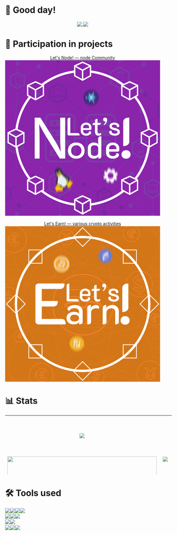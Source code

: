 # 👋 Good day!

<p align="center">
	<a href="https://github.com/SecorD0" target="_blank">
		<img align="center" src="https://komarev.com/ghpvc/?username=SecorD0&style=flat-square&color=fc3a5a&label=Visitors" />
	</a>
	<a href="https://github.com/SecorD0?tab=followers" target="_blank">
		<img align="center" src="https://img.shields.io/github/followers/SecorD0?style=social" />
	</a>
</p>

# 🔗 Participation in projects

<p align="center">
	<a href="https://t.me/letskynode" target="_blank">Let's Node! — node Community</a>
	<a href="https://t.me/letskynode" target="_blank">
		<img src="./lets_node.png" />
	</a>
</p>

<p align="center">
	<a href="https://t.me/LetsEarnChannel" target="_blank">Let's Earn! — various crypto activities</a>
	<a href="https://t.me/LetsEarnChannel" target="_blank">
		<img src="./lets_earn.png" />
	</a>
</p>



# 📊 Stats

<table style="height: 193px; width: 695px;">
	<tbody>
		<tr style="height: 125px;">
			<td style="width: 10px; height: 125px; text-align: center; vertical-align: middle;">
				<a href="https://github.com/SecorD0">
					<img src="https://github-readme-stats.vercel.app/api?username=SecorD0&bg_color=45,300743,8a2aa9,9c1b66,b5347c&title_color=fff&text_color=fff&show_icons=true&icon_color=fff" align="center" />
				</a>
			</td>
			<td style="width: 28px; height: 118px; text-align: center; vertical-align: middle;" rowspan="2">
				<a href="https://github.com/SecorD0">
					<img src="https://github-readme-stats.vercel.app/api/top-langs/?username=SecorD0&bg_color=45,300743,8a2aa9,9c1b66,b5347c&title_color=fff&text_color=fff" align="center" />
				</a>
			</td>
		</tr>
		<tr style="height: 111px;">
			<td style="width: 10px; height: 111px; text-align: center; vertical-align: middle;">
				<a href="https://github.com/SecorD0/utils">
					<img src="https://github-readme-stats.vercel.app/api/pin?username=SecorD0&repo=utils&bg_color=45,300743,8a2aa9,9c1b66,b5347c&title_color=fff&text_color=fff&icon_color=fff" width="486" height="146" align="center" />
				</a>
			</td>
		</tr>
	</tbody>
</table>

# 🛠 Tools used

<p><a href="https://github.com/SecorD0" target="_blank" rel="noopener"> <img src="https://img.shields.io/badge/Operation systems--information?style=flat-square&amp;logoColor=000&amp;color=ffff00" align="center" /></a><a href="https://en.wikipedia.org/wiki/Linux" target="_blank" rel="noopener"><img src="https://img.shields.io/badge/Linux-informational?style=flat-square&amp;logo=linux&amp;logoColor=000&amp;color=ffff00" align="center" /></a><a href="https://en.wikipedia.org/wiki/Microsoft_Windows" target="_blank" rel="noopener"><img src="https://img.shields.io/badge/Windows-informational?style=flat-square&amp;logo=windows&amp;logoColor=fff&amp;color=0178d4" align="center" /></a><a href="https://en.wikipedia.org/wiki/Android_(operating_system)" target="_blank" rel="noopener"><img src="https://img.shields.io/badge/Android-informational?style=flat-square&amp;logo=android&amp;text_color=fff&amp;logoColor=fff&amp;color=a3c739" align="center" /> <br /> </a> <a href="https://github.com/SecorD0" target="_blank" rel="noopener"> <img src="https://img.shields.io/badge/Languages--information?style=flat-square&amp;color=3474a7" align="center" /></a><a href="https://en.wikipedia.org/wiki/Python_(programming_language)" target="_blank" rel="noopener"><img src="https://img.shields.io/badge/Python-informational?style=flat-square&amp;logo=python&amp;logoColor=fff&amp;color=3474a7" align="center" /></a><a href="https://en.wikipedia.org/wiki/Bash_(Unix_shell)" target="_blank" rel="noopener"><img src="https://img.shields.io/badge/Bash-informational?style=flat-square&amp;logo=gnu-bash&amp;logoColor=fff&amp;color=3e474a" align="center" /> </a> <a> <br /> </a> <a href="https://github.com/SecorD0" target="_blank" rel="noopener"> <img src="https://img.shields.io/badge/Tools--information?style=flat-square&amp;color=2395ec" align="center" /></a><a href="https://en.wikipedia.org/wiki/Docker_(software)" target="_blank" rel="noopener"><img src="https://img.shields.io/badge/Docker-informational?style=flat-square&amp;logo=docker&amp;logoColor=fff&amp;color=2395ec" align="center" /> </a> <br /> <a href="https://github.com/SecorD0" target="_blank" rel="noopener"> <img src="https://img.shields.io/badge/Hostings--information?style=flat-square&amp;color=ffb400" align="center" /></a><a href="https://contabo.com/en/" target="_blank" rel="noopener"><img src="https://img.shields.io/badge/Contabo-informational?style=flat-square&amp;logoColor=fff&amp;color=ffb400" align="center" /></a><a href="https://hetzner.cloud/?ref=VLYST6YYvi30" target="_blank" rel="noopener"><img src="https://img.shields.io/badge/Hetzner-informational?style=flat-square&amp;logo=hetzner&amp;logoColor=fff&amp;color=d50c2c" align="center" /> </a></p>
